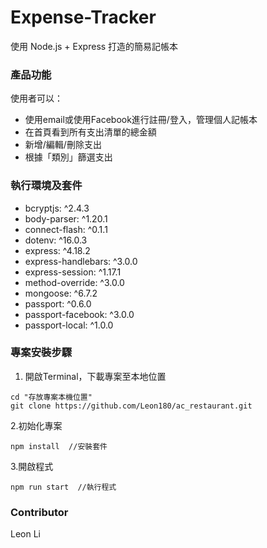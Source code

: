# Expense-Tracker
使用 Node.js + Express 打造的簡易記帳本

### 產品功能
使用者可以：
* 使用email或使用Facebook進行註冊/登入，管理個人記帳本
* 在首頁看到所有支出清單的總金額
* 新增/編輯/刪除支出
* 根據「類別」篩選支出

### 執行環境及套件
* bcryptjs: ^2.4.3
* body-parser: ^1.20.1
* connect-flash: ^0.1.1
* dotenv: ^16.0.3
* express: ^4.18.2
* express-handlebars: ^3.0.0
* express-session: ^1.17.1
* method-override: ^3.0.0
* mongoose: ^6.7.2
* passport: ^0.6.0
* passport-facebook: ^3.0.0
* passport-local: ^1.0.0

### 專案安裝步驟
1. 開啟Terminal，下載專案至本地位置
```
cd "存放專案本機位置"
git clone https://github.com/Leon180/ac_restaurant.git
```
2.初始化專案
```
npm install  //安裝套件
```
3.開啟程式
```
npm run start  //執行程式
```
### Contributor
Leon Li
